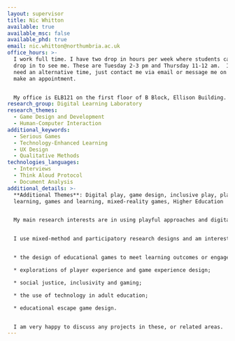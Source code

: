 ```yaml
---
layout: supervisor
title: Nic Whitton
available: true
available_msc: false
available_phd: true
email: nic.whitton@northumbria.ac.uk
office_hours: >-
  I work full time. I have two drop in hours per week where students can just
  drop in to see me. These are Tuesday 2-3 pm and Thursday 11-12 am.  If you
  need an alternative time, just contact me via email or message me on Teams to
  make an appointment.


  My office is ELB121 on the first floor of B Block, Ellison Building.
research_group: Digital Learning Laboratory
research_themes:
  - Game Design and Development
  - Human-Computer Interaction
additional_keywords:
  - Serious Games
  - Technology-Enhanced Learning
  - UX Design
  - Qualitative Methods
technologies_languages:
  - Interviews
  - Think Aloud Protocol
  - Document Analysis
additional_details: >-
  **Additional Themes**: Digital play, game design, inclusive play, playful
  learning, games and learning, mixed-reality games, Higher Education


  My main research interests are in using playful approaches and digital games to support adult learning, as well as impacts on work, social engagement and wellbeing. I am particularly interested in the potential of games and play to support learning, but also how they can unintentionally create barriers to engagement. More widely, I am interested in digital learning and digital practice in Higher Education. 


  I use mixed-method and participatory research designs and am interested in supporting projects in the following areas:


  * the design of educational games to meet learning outcomes or engagement objectives;

  * explorations of player experience and game experience design;

  * social justice, inclusivity and gaming;

  * the use of technology in adult education; 

  * educational escape game design. 


  I am very happy to discuss any projects in these, or related areas.
---
```

